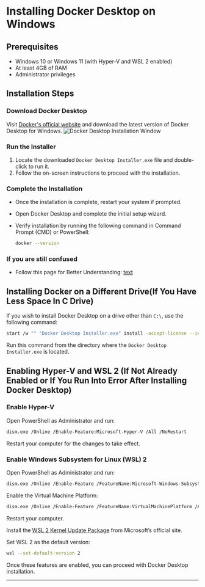 # Installing Docker Desktop on Windows

## Prerequisites

- Windows 10 or Windows 11 (with Hyper-V and WSL 2 enabled)
- At least 4GB of RAM
- Administrator privileges

## Installation Steps

### Download Docker Desktop

Visit [Docker's official website](https://www.docker.com/) and download the latest version of Docker Desktop for Windows.
![Docker Desktop Installation Window](https://github.com/user-attachments/assets/bf4a4a2d-2956-48f9-9378-c404636b62d9)

### Run the Installer

1. Locate the downloaded `Docker Desktop Installer.exe` file and double-click to run it.
2. Follow the on-screen instructions to proceed with the installation.

### Complete the Installation

- Once the installation is complete, restart your system if prompted.
- Open Docker Desktop and complete the initial setup wizard.
- Verify installation by running the following command in Command Prompt (CMD) or PowerShell:
  
  ```sh
  docker --version
  ```

### If you are still confused
- Follow this page for Better Understanding: [text](https://www.geeksforgeeks.org/how-to-install-docker-on-windows/)


## Installing Docker on a Different Drive(If You Have Less Space In C Drive)

If you wish to install Docker Desktop on a drive other than `C:\`, use the following command:

```sh
start /w "" "Docker Desktop Installer.exe" install -accept-license --installation-dir="D:\Docker\Docker" --wsl-default-data-root="D:\Docker\wsl" --windows-containers-default-data-root="D:\Docker"
```

Run this command from the directory where the `Docker Desktop Installer.exe` is located.

## Enabling Hyper-V and WSL 2 (If Not Already Enabled or If You Run Into Error After Installing Docker Desktop)

### Enable Hyper-V

Open PowerShell as Administrator and run:

```sh
dism.exe /Online /Enable-Feature:Microsoft-Hyper-V /All /NoRestart
```

Restart your computer for the changes to take effect.

### Enable Windows Subsystem for Linux (WSL) 2

Open PowerShell as Administrator and run:

```sh
dism.exe /Online /Enable-Feature /FeatureName:Microsoft-Windows-Subsystem-Linux /All /NoRestart
```

Enable the Virtual Machine Platform:

```sh
dism.exe /Online /Enable-Feature /FeatureName:VirtualMachinePlatform /All /NoRestart
```

Restart your computer.

Install the [WSL 2 Kernel Update Package](https://aka.ms/wsl2kernel) from Microsoft’s official site.

Set WSL 2 as the default version:

```sh
wsl --set-default-version 2
```

Once these features are enabled, you can proceed with Docker Desktop installation.

---
